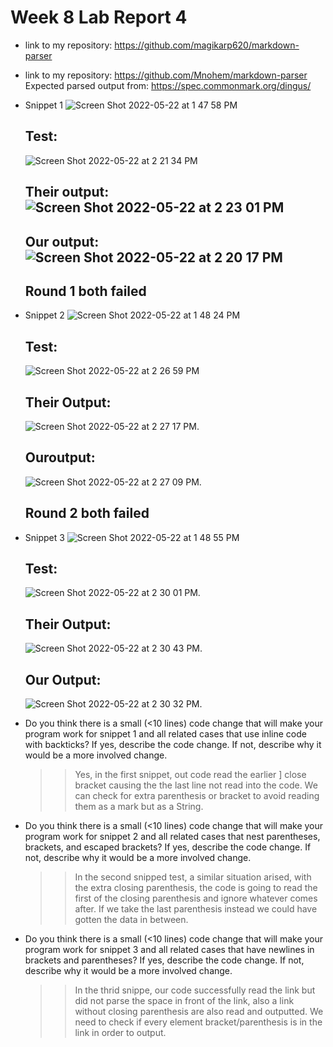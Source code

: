 # Week 8 Lab Report 4 
* link to my repository: https://github.com/magikarp620/markdown-parser 
* link to my repository: https://github.com/Mnohem/markdown-parser  
Expected parsed output from: https://spec.commonmark.org/dingus/
* Snippet 1
  ![Screen Shot 2022-05-22 at 1 47 58 PM](https://user-images.githubusercontent.com/98373624/169715236-dcfae4dd-02a2-4eef-84e8-08ac17f3cd50.png)
  ## Test: 
  ![Screen Shot 2022-05-22 at 2 21 34 PM](https://user-images.githubusercontent.com/98373624/169716387-be5a0b5b-e0a9-418d-9397-b7006adfc163.png)    
  ## Their output:![Screen Shot 2022-05-22 at 2 23 01 PM](https://user-images.githubusercontent.com/98373624/169716437-91f11016-770f-44bd-b416-a2a4b0370061.png)
  ## Our output:![Screen Shot 2022-05-22 at 2 20 17 PM](https://user-images.githubusercontent.com/98373624/169716376-2619e54e-e27b-4571-a54a-43e0a8a0aca3.png)
  ## Round 1 both failed
* Snippet 2
  ![Screen Shot 2022-05-22 at 1 48 24 PM](https://user-images.githubusercontent.com/98373624/169715258-436a9e2a-5e69-47a3-ac66-877a4c9d5c49.png)
  ## Test:
  ![Screen Shot 2022-05-22 at 2 26 59 PM](https://user-images.githubusercontent.com/98373624/169716588-aeb9cad9-8368-495e-bb26-ab2c124ce260.png)  

  ## Their Output:
  ![Screen Shot 2022-05-22 at 2 27 17 PM](https://user-images.githubusercontent.com/98373624/169716593-49a0cf4f-8f99-4487-b199-806d14e29734.png). 

  ## Ouroutput:
  ![Screen Shot 2022-05-22 at 2 27 09 PM](https://user-images.githubusercontent.com/98373624/169716590-5da299c6-6880-490d-9d30-b41a9d8fc9d0.png). 
  ## Round 2 both failed
* Snippet 3
  ![Screen Shot 2022-05-22 at 1 48 55 PM](https://user-images.githubusercontent.com/98373624/169715268-11e9f31d-257a-4130-b090-4cbff14fef95.png)
  ## Test:
  ![Screen Shot 2022-05-22 at 2 30 01 PM](https://user-images.githubusercontent.com/98373624/169716715-747d3ac8-05cf-473f-86c4-da3282e2ef73.png). 

  ## Their Output:
  ![Screen Shot 2022-05-22 at 2 30 43 PM](https://user-images.githubusercontent.com/98373624/169716725-9f519986-42b9-4333-925b-438dbb52b264.png). 

  ## Our Output:
  ![Screen Shot 2022-05-22 at 2 30 32 PM](https://user-images.githubusercontent.com/98373624/169716716-f9cbb346-b30b-4f1a-b8f7-56f16eb40af3.png). 

* Do you think there is a small (<10 lines) code change that will make your program work for snippet 1 and all related cases that use inline code with backticks? If yes, describe the code change. If not, describe why it would be a more involved change.  
    >> Yes, in the first snippet, out code read the earlier ] close bracket causing the the last line not read into the code. We can check for extra parenthesis or bracket to avoid reading them as a mark but as a String.  
* Do you think there is a small (<10 lines) code change that will make your program work for snippet 2 and all related cases that nest parentheses, brackets, and escaped brackets? If yes, describe the code change. If not, describe why it would be a more involved change.  
    >> In the second snipped test, a similar situation arised, with the extra closing parenthesis, the code is going to read the first of the closing parenthesis and ignore whatever comes after. If we take the last parenthesis instead we could have gotten the data in between.  
* Do you think there is a small (<10 lines) code change that will make your program work for snippet 3 and all related cases that have newlines in brackets and parentheses? If yes, describe the code change. If not, describe why it would be a more involved change.  
    >> In the thrid snippe, our code successfully read the link but did not parse the space in front of the link, also a link without closing parenthesis are also read and outputted. We need to check if every element bracket/parenthesis is in the link in order to output.  
